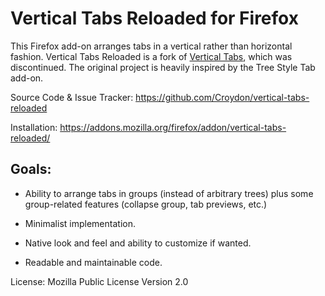 # Vertical Tabs Reloaded for Firefox

This Firefox add-on arranges tabs in a vertical rather than horizontal
fashion. Vertical Tabs Reloaded is a fork of [Vertical Tabs](https://addons.mozilla.org/firefox/addon/vertical-tabs/), which was discontinued. The original project is heavily inspired by the Tree Style Tab add-on.

Source Code & Issue Tracker: https://github.com/Croydon/vertical-tabs-reloaded

Installation: https://addons.mozilla.org/firefox/addon/vertical-tabs-reloaded/

## Goals:

* Ability to arrange tabs in groups (instead of arbitrary trees) plus
  some group-related features (collapse group, tab previews, etc.)

* Minimalist implementation.

* Native look and feel and ability to customize if wanted.

* Readable and maintainable code.

License: Mozilla Public License Version 2.0
